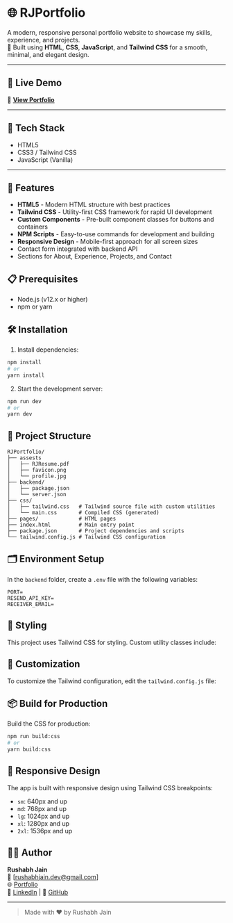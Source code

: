 # 🌐 RJPortfolio

A modern, responsive personal portfolio website to showcase my skills, experience, and projects.  
🎯 Built using **HTML**, **CSS**, **JavaScript**, and **Tailwind CSS** for a smooth, minimal, and elegant design.

---

## 🚀 Live Demo  
🔗 **[View Portfolio](https://rjportfolio-0u3b.onrender.com/)**

---

## 🧰 Tech Stack  
- HTML5  
- CSS3 / Tailwind CSS  
- JavaScript (Vanilla)  

---

## 🚀 Features

- **HTML5** - Modern HTML structure with best practices
- **Tailwind CSS** - Utility-first CSS framework for rapid UI development
- **Custom Components** - Pre-built component classes for buttons and containers
- **NPM Scripts** - Easy-to-use commands for development and building
- **Responsive Design** - Mobile-first approach for all screen sizes
- Contact form integrated with backend API
- Sections for About, Experience, Projects, and Contact 

## 📋 Prerequisites

- Node.js (v12.x or higher)
- npm or yarn

## 🛠️ Installation

1. Install dependencies:
```bash
npm install
# or
yarn install
```

2. Start the development server:
```bash
npm run dev
# or
yarn dev
```

## 📁 Project Structure

```
RJPortfolio/
├── assests
│   ├── RJResume.pdf
│   ├── favicon.png
│   └── profile.jpg
├── backend/
│   ├── package.json
│   └── server.json
├── css/
│   ├── tailwind.css   # Tailwind source file with custom utilities
│   └── main.css       # Compiled CSS (generated)
├── pages/             # HTML pages
├── index.html         # Main entry point
├── package.json       # Project dependencies and scripts
└── tailwind.config.js # Tailwind CSS configuration
```

## 🗂️ Environment Setup  
In the `backend` folder, create a `.env` file with the following variables:

```env
PORT=
RESEND_API_KEY=
RECEIVER_EMAIL=
```

## 🎨 Styling

This project uses Tailwind CSS for styling. Custom utility classes include:


## 🧩 Customization

To customize the Tailwind configuration, edit the `tailwind.config.js` file:


## 📦 Build for Production

Build the CSS for production:

```bash
npm run build:css
# or
yarn build:css
```

## 📱 Responsive Design

The app is built with responsive design using Tailwind CSS breakpoints:

- `sm`: 640px and up
- `md`: 768px and up
- `lg`: 1024px and up
- `xl`: 1280px and up
- `2xl`: 1536px and up

## 👨‍💻 Author  
**Rushabh Jain**  
📧 [rushabhjain.dev@gmail.com]  
🌐 [Portfolio](https://rjportfolio-0u3b.onrender.com/)  
💼 [LinkedIn](https://www.linkedin.com/in/rushabhj24) | 🐙 [GitHub](https://github.com/RushabhJ24)

---

> Made with ❤️ by Rushabh Jain
